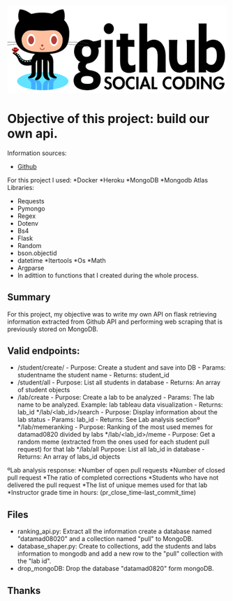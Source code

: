 ![img](https://github.com/KevsDe/ranking_api_project/blob/master/output/github.png)

# Objective of this project: build our own api.

Information sources:
* [Github](https://github.com/ironhack-datalabs/datamad0820)

For this project I used:
*Docker
*Heroku
*MongoDB
*Mongodb Atlas
Libraries:
* Requests
* Pymongo
* Regex
* Dotenv
* Bs4
* Flask
* Random
* bson.objectid
* datetime
*Itertools
*Os
*Math
* Argparse
* In adittion to functions that I created during the whole process.

## Summary
For this project, my objective was to write my own API on flask retrieving information extracted from Github API and performing web scraping that is previously stored on MongoDB.
## Valid endpoints:
* /student/create/<studentname>  - Purpose: Create a student and save into DB - Params: studentname the student name - Returns: student_id
* /student/all - Purpose: List all students in database - Returns: An array of student objects
* /lab/create - Purpose: Create a lab to be analyzed - Params: The lab name to be analyzed. Example: lab tableau data visualization - Returns: lab_id
*/lab/<lab_id>/search - Purpose: Display information about the lab status - Params: lab_id - Returns: See Lab analysis sectionº
*/lab/memeranking - Purpose: Ranking of the most used memes for datamad0820 divided by labs
*/lab/<lab_id>/meme - Purpose: Get a random meme (extracted from the ones used for each student pull request) for that lab
*/lab/all Purpose: List all lab_id in database - Returns: An array of labs_id objects

ºLab analysis response:
*Number of open pull requests
*Number of closed pull request
*The ratio of completed corrections
*Students who have not delivered the pull request
*The list of unique memes used for that lab
*Instructor grade time in hours: (pr_close_time-last_commit_time)
## Files
* ranking_api.py: Extract all the information create a database named "datamad08020" and a collection named "pull" to MongoDB.
* database_shaper.py: Create to collections, add the students and labs information to mongodb and add a new row to the "pull" collection with the "lab id".
* drop_mongoDB: Drop the database "datamad0820" form mongoDB.

## Thanks 
